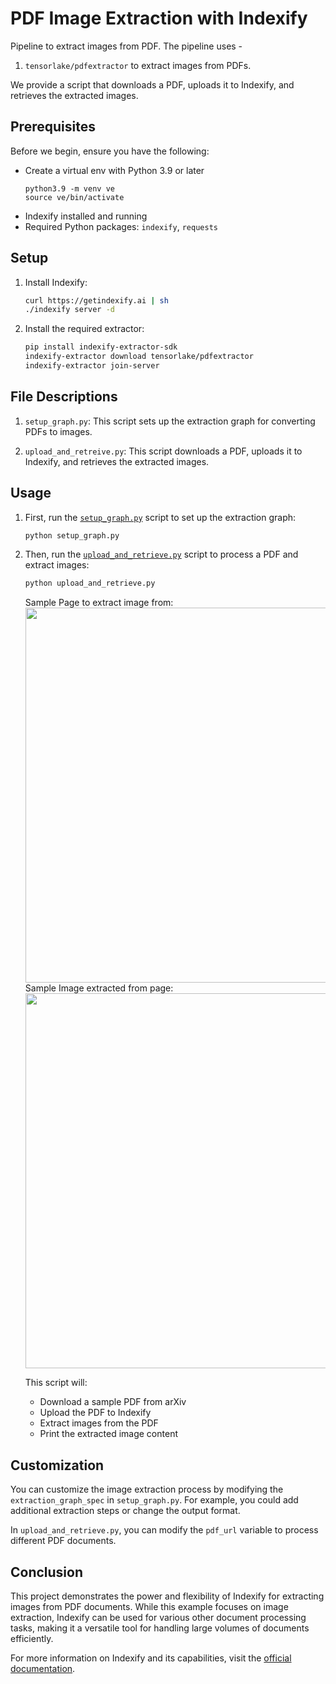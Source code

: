 # PDF Image Extraction with Indexify

Pipeline to extract images from PDF. The pipeline uses - 

1. `tensorlake/pdfextractor` to extract images from PDFs.

We provide a script that downloads a PDF, uploads it to Indexify, and retrieves the extracted images.

## Prerequisites

Before we begin, ensure you have the following:

- Create a virtual env with Python 3.9 or later
  ```shell
  python3.9 -m venv ve
  source ve/bin/activate
  ```
- Indexify installed and running
- Required Python packages: `indexify`, `requests`

## Setup

1. Install Indexify:
   ```bash
   curl https://getindexify.ai | sh
   ./indexify server -d
   ```

3. Install the required extractor:
   ```bash
   pip install indexify-extractor-sdk
   indexify-extractor download tensorlake/pdfextractor
   indexify-extractor join-server
   ```

## File Descriptions

1. `setup_graph.py`: This script sets up the extraction graph for converting PDFs to images.

2. `upload_and_retreive.py`: This script downloads a PDF, uploads it to Indexify, and retrieves the extracted images.

## Usage

1. First, run the [`setup_graph.py`](https://github.com/tensorlakeai/indexify/blob/main/examples/pdf/image/setup_graph.py) script to set up the extraction graph:
   ```bash
   python setup_graph.py
   ```

2. Then, run the [`upload_and_retrieve.py`](https://github.com/tensorlakeai/indexify/blob/main/examples/pdf/image/upload_and_retrieve.py) script to process a PDF and extract images:
   ```bash
   python upload_and_retrieve.py
   ```
   Sample Page to extract image from:
   <img src="https://docs.getindexify.ai/example_code/pdf/image/2310.06825v1_page-0004.jpg" width="600"/>
   Sample Image extracted from page:
   <img src="https://docs.getindexify.ai/example_code/pdf/image/5561f24377d1c264.png" width="600"/>

   This script will:
   - Download a sample PDF from arXiv
   - Upload the PDF to Indexify
   - Extract images from the PDF
   - Print the extracted image content

## Customization

You can customize the image extraction process by modifying the `extraction_graph_spec` in `setup_graph.py`. For example, you could add additional extraction steps or change the output format.

In `upload_and_retrieve.py`, you can modify the `pdf_url` variable to process different PDF documents.

## Conclusion

This project demonstrates the power and flexibility of Indexify for extracting images from PDF documents. While this example focuses on image extraction, Indexify can be used for various other document processing tasks, making it a versatile tool for handling large volumes of documents efficiently.

For more information on Indexify and its capabilities, visit the [official documentation](https://docs.getindexify.ai).
